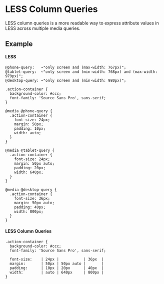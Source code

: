 LESS Column Queries
===================

LESS column queries is a more readable way to express attribute values in LESS
across multiple media queries.

Example
-

#### LESS

```
@phone-query:   ~"only screen and (max-width: 767px)";
@tablet-query:  ~"only screen and (min-width: 768px) and (max-width: 979px)";
@desktop-query: ~"only screen and (min-width: 980px)";

.action-container {
  background-color: #ccc;
  font-family: 'Source Sans Pro', sans-serif;
}

@media @phone-query {
  .action-container {
    font-size: 24px;
    margin: 50px;
    padding: 10px;
    width: auto;
  }
}

@media @tablet-query {
  .action-container {
    font-size: 24px;
    margin: 50px auto;
    padding: 20px;
    width: 640px;
  }
}

@media @desktop-query {
  .action-container {
    font-size: 36px;
    margin: 50px auto;
    padding: 40px;
    width: 800px;
  }
}
```


#### LESS Column Queries

```
.action-container {
  background-color: #ccc;
  font-family: 'Source Sans Pro', sans-serif;

  font-size:    | 24px |           | 36px  |
  margin:       | 50px | 50px auto |       |
  padding:      | 10px | 20px      | 40px  |
  width:        | auto | 640px     | 800px |
}
```
